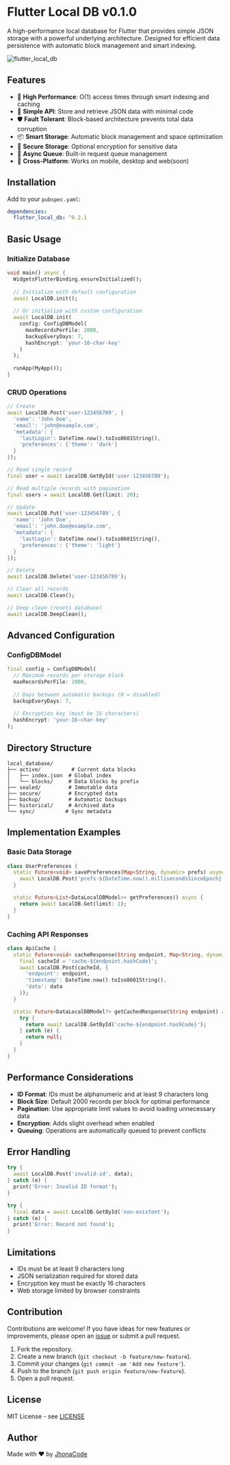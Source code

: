# Flutter Local DB v0.1.0

A high-performance local database for Flutter that provides simple JSON storage with a powerful underlying architecture. Designed for efficient data persistence with automatic block management and smart indexing.

![flutter_local_db](https://github.com/user-attachments/assets/09c97008-cfc6-4588-b54c-5737ad00e9e4)



## Features

- 🚀 **High Performance**: O(1) access times through smart indexing and caching
- 🎯 **Simple API**: Store and retrieve JSON data with minimal code
- 🛡️ **Fault Tolerant**: Block-based architecture prevents total data corruption
- 📦 **Smart Storage**: Automatic block management and space optimization
- 🔐 **Secure Storage**: Optional encryption for sensitive data
- 🔄 **Async Queue**: Built-in request queue management
- 📱 **Cross-Platform**: Works on mobile, desktop and web(soon)

## Installation

Add to your `pubspec.yaml`:

```yaml
dependencies:
  flutter_local_db: ^0.2.1
```

## Basic Usage

### Initialize Database

```dart
void main() async {
  WidgetsFlutterBinding.ensureInitialized();
  
  // Initialize with default configuration
  await LocalDB.init();
  
  // Or initialize with custom configuration
  await LocalDB.init(
    config: ConfigDBModel(
      maxRecordsPerFile: 2000,
      backupEveryDays: 7,
      hashEncrypt: 'your-16-char-key'
    )
  );
  
  runApp(MyApp());
}
```

### CRUD Operations

```dart
// Create
await LocalDB.Post('user-123456789', {
  'name': 'John Doe',
  'email': 'john@example.com',
  'metadata': {
    'lastLogin': DateTime.now().toIso8601String(),
    'preferences': {'theme': 'dark'}
  }
});

// Read single record
final user = await LocalDB.GetById('user-123456789');

// Read multiple records with pagination
final users = await LocalDB.Get(limit: 20);

// Update
await LocalDB.Put('user-123456789', {
  'name': 'John Doe',
  'email': 'john.doe@example.com',
  'metadata': {
    'lastLogin': DateTime.now().toIso8601String(),
    'preferences': {'theme': 'light'}
  }
});

// Delete
await LocalDB.Delete('user-123456789');

// Clear all records
await LocalDB.Clean();

// Deep clean (resets database)
await LocalDB.DeepClean();
```

## Advanced Configuration

### ConfigDBModel

```dart
final config = ConfigDBModel(
  // Maximum records per storage block
  maxRecordsPerFile: 2000,
  
  // Days between automatic backups (0 = disabled)
  backupEveryDays: 7,
  
  // Encryption key (must be 16 characters)
  hashEncrypt: 'your-16-char-key'
);
```

## Directory Structure

```
local_database/
├── active/          # Current data blocks
│   ├── index.json  # Global index
│   └── blocks/     # Data blocks by prefix
├── sealed/         # Immutable data
├── secure/         # Encrypted data
├── backup/         # Automatic backups
├── historical/     # Archived data
└── sync/          # Sync metadata
```

## Implementation Examples

### Basic Data Storage
```dart
class UserPreferences {
  static Future<void> savePreferences(Map<String, dynamic> prefs) async {
    await LocalDB.Post('prefs-${DateTime.now().millisecondsSinceEpoch}', prefs);
  }

  static Future<List<DataLocalDBModel>> getPreferences() async {
    return await LocalDB.Get(limit: 1);
  }
}
```

### Caching API Responses
```dart
class ApiCache {
  static Future<void> cacheResponse(String endpoint, Map<String, dynamic> data) async {
    final cacheId = 'cache-${endpoint.hashCode}';
    await LocalDB.Post(cacheId, {
      'endpoint': endpoint,
      'timestamp': DateTime.now().toIso8601String(),
      'data': data
    });
  }

  static Future<DataLocalDBModel?> getCachedResponse(String endpoint) async {
    try {
      return await LocalDB.GetById('cache-${endpoint.hashCode}');
    } catch (e) {
      return null;
    }
  }
}
```

## Performance Considerations

- **ID Format**: IDs must be alphanumeric and at least 9 characters long
- **Block Size**: Default 2000 records per block for optimal performance
- **Pagination**: Use appropriate limit values to avoid loading unnecessary data
- **Encryption**: Adds slight overhead when enabled
- **Queuing**: Operations are automatically queued to prevent conflicts

## Error Handling

```dart
try {
  await LocalDB.Post('invalid-id', data);
} catch (e) {
  print('Error: Invalid ID format');
}

try {
  final data = await LocalDB.GetById('non-existent');
} catch (e) {
  print('Error: Record not found');
}
```

## Limitations

- IDs must be at least 9 characters long
- JSON serialization required for stored data
- Encryption key must be exactly 16 characters
- Web storage limited by browser constraints


## Contribution

Contributions are welcome! If you have ideas for new features or improvements, please open an [issue](https://github.com/JhonaCodes/flutter_local_db/issues) or submit a pull request.

1. Fork the repository.
2. Create a new branch (`git checkout -b feature/new-feature`).
3. Commit your changes (`git commit -am 'Add new feature'`).
4. Push to the branch (`git push origin feature/new-feature`).
5. Open a pull request.

## License

MIT License - see [LICENSE](https://github.com/JhonaCodes/flutter_local_db/LICENSE)

## Author

Made with ❤️ by [JhonaCode](https://github.com/JhonaCodes)
